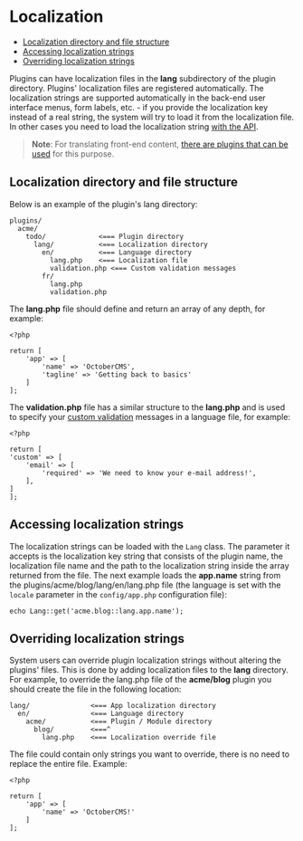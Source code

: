 # Localization

- [Localization directory and file structure](#file-structure)
- [Accessing localization strings](#accessing-strings)
- [Overriding localization strings](#overriding)

Plugins can have localization files in the **lang** subdirectory of the plugin directory. Plugins' localization files are registered automatically. The localization strings are supported automatically in the back-end user interface menus, form labels, etc. - if you provide the localization key instead of a real string, the system will try to load it from the localization file. In other cases you need to load the localization string [with the API](#accessing-strings).

> **Note**: For translating front-end content, [there are plugins that can be used](http://octobercms.com/plugin/rainlab-translate) for this purpose.

<a name="file-structure"></a>
## Localization directory and file structure

Below is an example of the plugin's lang directory:

    plugins/
      acme/
        todo/             <=== Plugin directory
          lang/           <=== Localization directory
            en/           <=== Language directory
              lang.php    <=== Localization file
              validation.php <=== Custom validation messages
            fr/
              lang.php
              validation.php


The **lang.php** file should define and return an array of any depth, for example:

    <?php

    return [
        'app' => [
            'name' => 'OctoberCMS',
            'tagline' => 'Getting back to basics'
        ]
    ];
    
The **validation.php** file has a similar structure to the **lang.php**  and is used to specify your [custom validation](https://octobercms.com/docs/services/validation#localization) messages in a language file, for example:

    <?php

    return [
    'custom' => [
        'email' => [
            'required' => 'We need to know your e-mail address!',
        ],
    ]
    ];  


<a name="accessing-strings"></a>
## Accessing localization strings

The localization strings can be loaded with the `Lang` class. The parameter it accepts is the localization key string that consists of the plugin name, the localization file name and the path to the localization string inside the array returned from the file. The next example loads the **app.name** string from the plugins/acme/blog/lang/en/lang.php file (the language is set with the `locale` parameter in the `config/app.php` configuration file):

    echo Lang::get('acme.blog::lang.app.name');

<a name="overriding"></a>
## Overriding localization strings

System users can override plugin localization strings without altering the plugins' files. This is done by adding localization files to the **lang** directory. For example, to override the lang.php file of the **acme/blog** plugin you should create the file in the following location:

    lang/               <=== App localization directory
      en/               <=== Language directory
        acme/           <=== Plugin / Module directory
          blog/         <===^
            lang.php    <=== Localization override file

The file could contain only strings you want to override, there is no need to replace the entire file. Example:

    <?php

    return [
        'app' => [
            'name' => 'OctoberCMS!'
        ]
    ];
